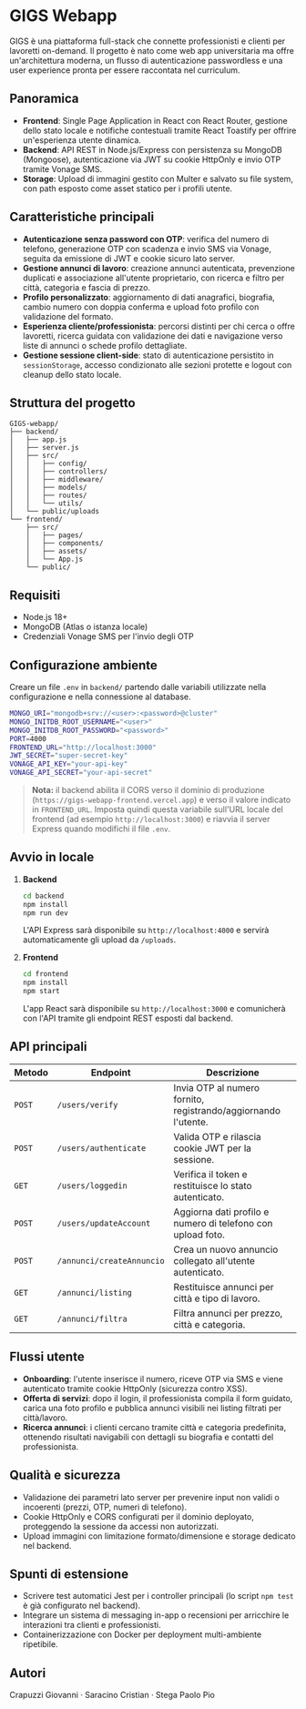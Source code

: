 # GIGS Webapp

GIGS è una piattaforma full-stack che connette professionisti e clienti per lavoretti on-demand. Il progetto è nato come web app universitaria ma offre un'architettura moderna, un flusso di autenticazione passwordless e una user experience pronta per essere raccontata nel curriculum.

## Panoramica
- **Frontend**: Single Page Application in React con React Router, gestione dello stato locale e notifiche contestuali tramite React Toastify per offrire un'esperienza utente dinamica.
- **Backend**: API REST in Node.js/Express con persistenza su MongoDB (Mongoose), autenticazione via JWT su cookie HttpOnly e invio OTP tramite Vonage SMS.
- **Storage**: Upload di immagini gestito con Multer e salvato su file system, con path esposto come asset statico per i profili utente.

## Caratteristiche principali
- **Autenticazione senza password con OTP**: verifica del numero di telefono, generazione OTP con scadenza e invio SMS via Vonage, seguita da emissione di JWT e cookie sicuro lato server.
- **Gestione annunci di lavoro**: creazione annunci autenticata, prevenzione duplicati e associazione all'utente proprietario, con ricerca e filtro per città, categoria e fascia di prezzo.
- **Profilo personalizzato**: aggiornamento di dati anagrafici, biografia, cambio numero con doppia conferma e upload foto profilo con validazione del formato.
- **Esperienza cliente/professionista**: percorsi distinti per chi cerca o offre lavoretti, ricerca guidata con validazione dei dati e navigazione verso liste di annunci o schede profilo dettagliate.
- **Gestione sessione client-side**: stato di autenticazione persistito in `sessionStorage`, accesso condizionato alle sezioni protette e logout con cleanup dello stato locale.

## Struttura del progetto
```
GIGS-webapp/
├── backend/
│   ├── app.js
│   ├── server.js
│   ├── src/
│   │   ├── config/
│   │   ├── controllers/
│   │   ├── middleware/
│   │   ├── models/
│   │   ├── routes/
│   │   └── utils/
│   └── public/uploads
└── frontend/
    ├── src/
    │   ├── pages/
    │   ├── components/
    │   ├── assets/
    │   └── App.js
    └── public/
```

## Requisiti
- Node.js 18+
- MongoDB (Atlas o istanza locale)
- Credenziali Vonage SMS per l'invio degli OTP

## Configurazione ambiente
Creare un file `.env` in `backend/` partendo dalle variabili utilizzate nella configurazione e nella connessione al database.

```bash
MONGO_URI="mongodb+srv://<user>:<password>@cluster"
MONGO_INITDB_ROOT_USERNAME="<user>"
MONGO_INITDB_ROOT_PASSWORD="<password>"
PORT=4000
FRONTEND_URL="http://localhost:3000"
JWT_SECRET="super-secret-key"
VONAGE_API_KEY="your-api-key"
VONAGE_API_SECRET="your-api-secret"
```

> **Nota:** il backend abilita il CORS verso il dominio di produzione (`https://gigs-webapp-frontend.vercel.app`) e verso il valore
> indicato in `FRONTEND_URL`. Imposta quindi questa variabile sull'URL locale del frontend (ad esempio `http://localhost:3000`) e
> riavvia il server Express quando modifichi il file `.env`.

## Avvio in locale
1. **Backend**
   ```bash
   cd backend
   npm install
   npm run dev
   ```
   L'API Express sarà disponibile su `http://localhost:4000` e servirà automaticamente gli upload da `/uploads`.

2. **Frontend**
   ```bash
   cd frontend
   npm install
   npm start
   ```
   L'app React sarà disponibile su `http://localhost:3000` e comunicherà con l'API tramite gli endpoint REST esposti dal backend.

## API principali
| Metodo | Endpoint | Descrizione |
| ------ | -------- | ----------- |
| `POST` | `/users/verify` | Invia OTP al numero fornito, registrando/aggiornando l'utente. |
| `POST` | `/users/authenticate` | Valida OTP e rilascia cookie JWT per la sessione. |
| `GET` | `/users/loggedin` | Verifica il token e restituisce lo stato autenticato. |
| `POST` | `/users/updateAccount` | Aggiorna dati profilo e numero di telefono con upload foto. |
| `POST` | `/annunci/createAnnuncio` | Crea un nuovo annuncio collegato all'utente autenticato. |
| `GET` | `/annunci/listing` | Restituisce annunci per città e tipo di lavoro. |
| `GET` | `/annunci/filtra` | Filtra annunci per prezzo, città e categoria. |

## Flussi utente
- **Onboarding**: l'utente inserisce il numero, riceve OTP via SMS e viene autenticato tramite cookie HttpOnly (sicurezza contro XSS).
- **Offerta di servizi**: dopo il login, il professionista compila il form guidato, carica una foto profilo e pubblica annunci visibili nei listing filtrati per città/lavoro.
- **Ricerca annunci**: i clienti cercano tramite città e categoria predefinita, ottenendo risultati navigabili con dettagli su biografia e contatti del professionista.

## Qualità e sicurezza
- Validazione dei parametri lato server per prevenire input non validi o incoerenti (prezzi, OTP, numeri di telefono).
- Cookie HttpOnly e CORS configurati per il dominio deployato, proteggendo la sessione da accessi non autorizzati.
- Upload immagini con limitazione formato/dimensione e storage dedicato nel backend.

## Spunti di estensione
- Scrivere test automatici Jest per i controller principali (lo script `npm test` è già configurato nel backend).
- Integrare un sistema di messaging in-app o recensioni per arricchire le interazioni tra clienti e professionisti.
- Containerizzazione con Docker per deployment multi-ambiente ripetibile.

## Autori
Crapuzzi Giovanni · Saracino Cristian · Stega Paolo Pio
